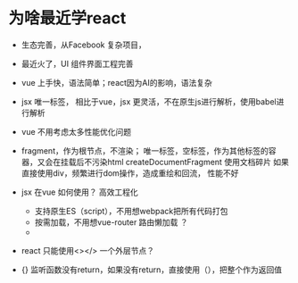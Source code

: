 # 为啥最近学react
- 生态完善，从Facebook 复杂项目，
- 最近火了，UI 组件界面工程完善
- vue 上手快，语法简单；react因为AI的影响，语法复杂

- jsx 唯一标签，
  相比于vue，jsx 更灵活，不在原生js进行解析，使用babel进行解析
- vue 不用考虑太多性能优化问题
- fragment，作为根节点，不渲染；
  唯一标签，空标签，作为其他标签的容器，又会在挂载后不污染html
  createDocumentFragment 使用文档碎片
  如果直接使用div，频繁进行dom操作，造成重绘和回流，
  性能不好

- jsx 在vue 如何使用？
  高效工程化
  - 支持原生ES（script），不用想webpack把所有代码打包
  - 按需加载，不用想vue-router 路由懒加载 ？
  - 

- react 只能使用<></> 一个外层节点？
  
- {} 监听函数没有return，如果没有return，直接使用（），把整个作为返回值